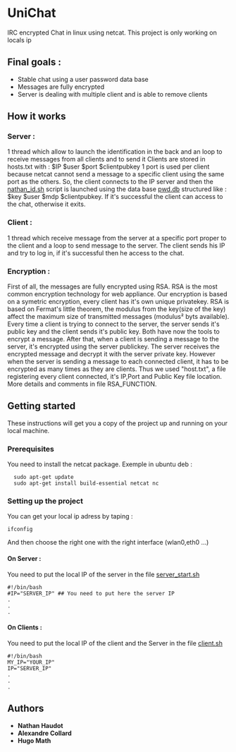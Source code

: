 # UniChat
IRC encrypted Chat in linux using netcat. 
This project is only working on locals ip

## Final goals : 
- Stable chat using a user password data base
- Messages are fully encrypted
- Server is dealing with multiple client and is able to remove clients 

## How it works
### Server :
1 thread which allow to launch the identification in the back and an loop to receive messages from all clients and to send it
Clients are stored in hosts.txt with : $IP $user $port $clientpubkey
1 port is used per client because netcat cannot send a message to a specific client using the same port as the others.
So, the client connects to the IP server and then the [nathan_id.sh](https://github.com/Mathugo/UniChat/blob/master/Server/nathan_id.sh) script is launched using the data base [pwd.db](ttps://github.com/Mathugo/UniChat/blob/master/Server/pwd.db) structured like : $key $user $mdp $clientpubkey. If it's successful the client can access to the chat, otherwise it exits. 

### Client : 
1 thread which receive message from the server at a specific port proper to the client and a loop to send message to the server.
The client sends his IP and try to log in, if it's successful then he access to the chat.

### Encryption :
First of all, the messages are fully encrypted using RSA. RSA is the most common encryption technology for web appliance. 
Our encryption is based on a symetric encryption, every client has it's own unique privatekey. 
RSA is based on Fermat's little theorem, the modulus from the key(size of the key) affect the maximum size of transmitted messages (modulus² byts available).
Every time a client is trying to connect to the server, the server sends it's public key and the client sends it's public key. Both have now the tools to encrypt a message. After that, when a client is sending a message to the server, it's encrypted using the server publickey. The server receives the encrypted message and decrypt it with the server private key.
However when the server is sending a message to each connected client, it has to be encrypted as many times as they are clients.
Thus we used "host.txt", a file registering every client connected, it's IP,Port and Public Key file location.
More details and comments in file RSA_FUNCTION.

## Getting started
These instructions will get you a copy of the project up and running on your local machine.

### Prerequisites
You need to install the netcat package.
Exemple in ubuntu deb : 
```
  sudo apt-get update
  sudo apt-get install build-essential netcat nc
```
### Setting up the project
You can get your local ip adress by taping : 
```
ifconfig
```
And then choose the right one with the right interface (wlan0,eth0 ...)
#### On Server : 
You need to put the local IP of the server in the file [server_start.sh](https://github.com/Mathugo/UniChat/blob/master/Server/server_start.sh)
```
#!/bin/bash
#IP="SERVER_IP" ## You need to put here the server IP
.
.
.
```
#### On Clients : 
You need to put the local IP of the client and the Server in the file [client.sh](https://github.com/Mathugo/UniChat/blob/master/Client/client.sh)
```
#!/bin/bash
MY_IP="YOUR_IP"
IP="SERVER_IP"
.
.
.
```
## Authors
* **Nathan Haudot**
* **Alexandre Collard**
* **Hugo Math**


